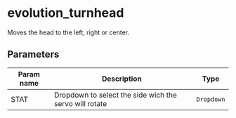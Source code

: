 evolution_turnhead
==================

Moves the head to the left, right or center.

Parameters
----------


| Param name | Description | Type     |
 ------------|-------------|----------
| STAT    | Dropdown to select the side wich the servo will rotate| `Dropdown` |
